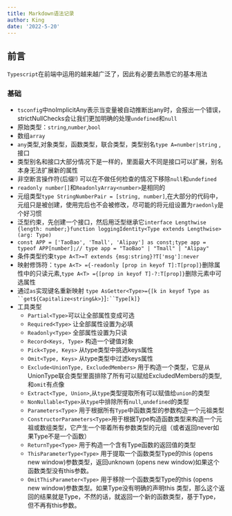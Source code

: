 ```yaml
---
title: Markdown语法记录
author: King
date: '2022-5-20'
---
```


## 前言

`Typescript`在前端中运用的越来越广泛了，因此有必要去熟悉它的基本用法


### 基础
- `tsconfig`中noImplicitAny表示当变量被自动推断出any时，会报出一个错误，strictNullChecks会让我们更加明确的处理`undefined`和`null`
- 原始类型：`string`,`number`,`bool`
- 数组`array`
- `any`类型,对象类型，函数类型，联合类型，类型别名`type A=number|string` ,接口
- 类型别名和接口大部分情况下是一样的，里面最大不同是接口可以扩展，别名本身无法扩展新的属性
- 非空断言操作符(后缀!) 可以在不做任何检查的情况下移除`null`和`undefined`
- `readonly number[]`和`ReadonlyArray<number>`是相同的
- 元组类型`type StringNumberPair = [string, number]`,在大部分的代码中，元组只是被创建，使用完后也不会被修改，尽可能的将元组设置为`raedonly`是个好习惯
- 泛型约束，先创建一个接口，然后用泛型继承它`interface Lengthwise {length: number;}function loggingIdentity<Type extends Lengthwise>(arg: Type)`
- `const APP = ['TaoBao', 'Tmall', 'Alipay'] as const;type app = typeof APP[number];// type app = "TaoBao" | "Tmall" | "Alipay"`
- 条件类型约束`type A<T>=T extends {msg:string}?T['msg']:never`
- 映射修饰符：`type A<T> ={-readonly [prop in keyof T]:T[prop]}`删除属性中的只读元素,`type A<T> ={[prop in keyof T]-?:T[prop]}`删除元素中可选属性
- 通过`as`实现键名重新映射 `type AsGetter<Type>={[k in keyof Type as ``get${Capitalize<string&k>}`]`:``Type[k]}`
- 工具类型
  - `Partial<Type>`可以让全部属性变成可选
  - `Required<Type>` 让全部属性设置为必填
  - `Readonly<Type>` 全部属性设置为只读
  - `Record<Keys, Type>` 构造一个键值对象
  - `Pick<Type, Keys>` 从type类型中挑选keys属性
  - `Omit<Type, Keys>` 从type类型中过滤keys属性
  - `Exclude<UnionType, ExcludedMembers>` 用于构造一个类型，它是从UnionType联合类型里面排除了所有可以赋给ExcludedMembers的类型,和`omit`有点像
  - `Extract<Type, Union>`,从`type`类型提取所有可以赋值给`union`的类型
  - `NonNullable<Type>`从`type`中排除所有`null`,`undefined`的类型
  - `Parameters<Type>` 用于根据所有`Type`中函数类型的参数构造一个元祖类型
  - `ConstructorParameters<Type>`用于根据Type构造函数类型来构造一个元祖或数组类型，它产生一个带着所有参数类型的元组（或者返回never如果Type不是一个函数）
  - `ReturnType<Type>` 用于构造一个含有Type函数的返回值的类型
  - `ThisParameterType<Type>` 用于提取一个函数类型Type的this (opens new window)参数类型，返回unknown (opens new window)如果这个函数类型没有this参数。
  - `OmitThisParameter<Type>` 用于移除一个函数类型Type的this (opens new window)参数类型。如果Type没有明确的声明this 类型，那么这个返回的结果就是Type，不然的话，就返回一个新的函数类型，基于Type，但不再有this参数。
  
  